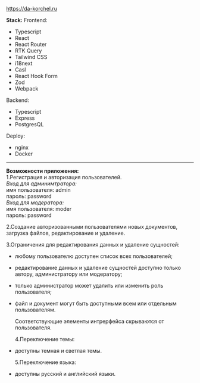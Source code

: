 https://da-korchel.ru

**Stack:**
Frontend:

- Typescript
- React
- React Router
- RTK Query
- Tailwind CSS
- i18next
- Casl
- React Hook Form
- Zod
- Webpack

Backend:

- Typescript
- Express
- PostgresQL

Deploy:

- nginx
- Docker

---

**Возможности приложения:**  
1.Регистрация и авторизация пользователей.\
_Вход для админимтратора:_\
имя пользователя: admin\
пароль: password\
_Вход для модератора:_\
имя пользователя: moder\
пароль: password

2.Cоздание авторизованными пользователями новых документов, загрузка файлов, редактирование и удаление.

3.Ограничения для редактирования данных и удаление сущностей:

- любому пользователю доступен список всех пользователей;
- редактирование данных и удаление сущностей доступно только автору, администратору или модератору;
- только администратор может удалить или изменить роль пользователя;
- файл и документ могут быть доступными всем или отдельным пользователям.

  Соответствующие элементы интрерфейса скрываются от пользователя.

  4.Переключение темы:

- доступны темная и светлая темы.

  5.Переключение языка:

- доступны русский и английский языки.
